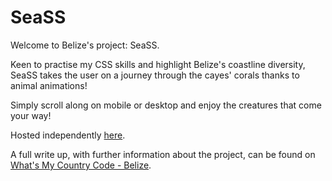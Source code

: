 # SeaSS

Welcome to Belize's project: SeaSS.

Keen to practise my CSS skills and highlight Belize's coastline diversity, SeaSS takes the user on a journey through the cayes' corals thanks to animal animations!

Simply scroll along on mobile or desktop and enjoy the creatures that come your way!

Hosted independently [here](https://belize.cat-miller.com/).

A full write up, with further information about the project, can be found on [What's My Country Code - Belize](https://whatsmycountrycode.cat-miller.com/belize).
